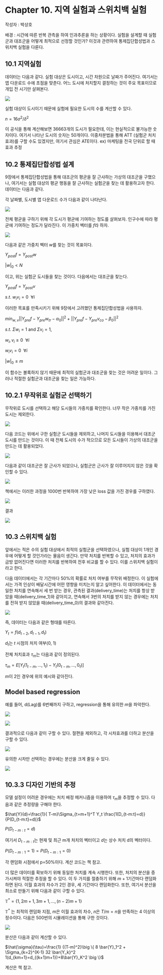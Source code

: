 # Chapter 10. 지역 실험과 스위치백 실험

작성자 : 박상호

배경 : 시간에 따른 반복 관측을 하여 인과추론을 하는 상황이다. 실험을 설계할 때 실험군과 대조군을 어떻게 최적으로 선정할 것인가? 이것과 관련하여 통제집단합성법과 스위치백 실험을 다룬다.

## 10.1 지역실험

데이터는 다음과 같다. 실험 대상은 도시이고, 시간 차원으로 날짜가 주어진다. 여기서는 앱 다운로드 수에 초점을 맞춘다. 어느 도시에 처치할지 결정하는 것이 주요 목표이므로 개입 전 시기만 살펴본다.

![](../pics/Chapter10-01.png)

실험 대상이 도시이기 때문에 실험에 필요한 도시의 수를 계산할 수 있다. 

$n = 16\sigma^2 / \delta^2$

이 공식을 통해 계산해보면 36663개의 도시가 필요한데, 이는 현실적으로 불가능한 숫자이다. 여기서 나타난 도시의 숫자는 50개이다. 이중차분법을 통해 ATT (실험군 처치 효과)를 구할 수도 있겠지만, 여기서 관심은 ATE이다. ex) 마케팅을 전국 단위로 할 때 효과 추정

## 10.2 통제집단합성법 설계

9장에서 통제집단합성법을 통해 대조군의 평균을 잘 근사하는 가상의 대조군을 구했으나, 여기서는 실험 대상의 평균 행동을 잘 근사하는 실험군을 찾는 데 활용하고자 한다. 데이터는 다음과 같다.

각 날짜별, 도시별 앱 다운로드 수가 다음과 같이 나타난다.

![](../pics/Chapter10-02.png)

전체 평균을 구하기 위해 각 도시가 평균에 기여하는 정도를 살펴보자. 인구수에 따라 평균에 기여하는 정도가 달라진다. 이 가중치 벡터를 $f$라 하자.

![](../pics/Chapter10-03.png)

다음과 같은 가중치 벡터 $w$를 찾는 것이 목표이다.

$Y_{post} f = Y_{post} w$

$|w|_0<N$

이고, 위는 실험군 도시들을 찾는 것이다. 다음에서는 대조군을 찾는다.

$Y_{post} f = Y_{post} v$

$s.t.\ w_iv_i = 0\ \  \forall i$

이러한 목표를 만족시키기 위해 9장에서 고려했던 통제집단합성법을 사용하자.

$min_{w,v} ||Y_{pre}f - Y_{pre}w_{tr}-\alpha_0||^2 + ||Y_{pre}f - Y_{pre}v_{co}-\beta_0||^2$

$s.t.\ \Sigma w_i=1$ and $\Sigma v_i = 1$,

$w_i, v_i \ge 0\ \ \forall i$

$w_iv_i = 0\ \  \forall i$

$|w|_0 \le m$

이 함수는 볼록하지 않기 때문에 최적의 실험군과 대조군을 찾는 것은 어려운 일이다. 그러나 적절한 실험군과 대조군을 찾는 일은 가능하다.

## 10.2.1 무작위로 실험군 선택하기

무작위로 도시를 선택하고 해당 도시들의 가중치를 확인한다. 너무 작은 가중치를 가진 도시는 제외한다.

![](../pics/Chapter10-04.png)

다음 코드는 위에서 구한 실험군 도시들을 제외하고, 나머지 도시들을 이용해서 대조군 도시를 만드는 것이다. 이 때 전체 도시의 수가 적으므로 모든 도시들이 가상의 대조군을 만드는 데 활용되었다.

![](../pics/Chapter10-05.png)

다음과 같이 대조군은 잘 근사가 되었으나, 실험군은 근사가 잘 이루어지지 않은 것을 확인할 수 있다.

![](../pics/Chapter10-06.png)

책에서는 이러한 과정을 1000번 반복하여 가장 낮은 loss 값을 가진 경우를 구하였다.

![](../pics/Chapter10-07.png)

결과

![](../pics/Chapter10-08.png)

## 10.3 스위치백 실험

앞에서는 적은 수의 실험 대상에서 최적의 실험군을 선택하였으나, 실험 대상이 1개인 경우에 어떻게 할 것인가라는 물음이 생긴다. 만약 처치를 반복할 수 있고, 처치의 효과가 금방 없어진다면 이러한 처치를 반복하여 전후 비교를 할 수 있다. 이를 스위치백 실험이라고 한다.

다음 데이터에서는 각 기간마다 50%의 확률로 처치 여부를 무작위 배정한다. 이 실험에서는 가격 인상이 배달시간에 어떤 영향을 미치는지 알고 싶어한다. 이 데이터에서는 동일한 처치를 연속해서 세 번 받는 경우, 관측된 결과(delivery_time)는 처치를 항상 받았을 때(delivery_time_1)와 같아지고, 연속해서 3번의 처치를 받지 않는 경우에는 처치를 전혀 받지 않았을 때(delivery_time_0)의 결과와 같아진다.

![](../pics/Chapter10-09.png)

즉, 데이터는 다음과 같은 형태를 따른다.

$Y_t = f(d_{t-2},d_{t-1},d_{t})$

$d_t$는 $t$ 시점의 처치 여부(0, 1)

전체 처치효과 $\tau_m$는 다음과 같이 정의된다.

$\tau_m = E[Y_t (1_{t-m},\ldots,1_t)-Y_t (0_{t-m},\ldots,0_t)]$

$m$이 2인 경우에 위의 예시와 같아진다.

## Model based regression

예를 들어, d(Lag)를 6번째까지 구하고, regression을 통해 유의한 $m$을 파악한다.

![](../pics/Chapter10-10.png)

![](../pics/Chapter10-11.png)

결과적으로 다음과 같이 구할 수 있다. 절편을 제외하고, 각 시차효과를 더하고 분산을 구할 수 있다.

![](../pics/Chapter10-12.png)

유의한 시차만 선택하는 경우에는 분산을 크게 줄일 수 있다.

![](../pics/Chapter10-13.png)

## 10.3.3 디자인 기반의 추정

모델 설정이 어려운 경우에는 처치 배정 메커니즘을 이용하여 $\tau_m$을 추정할 수 있다. 다음과 같은 추정량을 구해야 한다.

$\hat{Y}(d)=\frac{1}{
T-m}\Sigma_{t=m+1}^T Y_t \frac{1(D_{t-m:t}=d)}{P(D_{t-m:t}=d)}$

$P(D_{t-m:t}=d)$

여기서 $D_{t-m:t}$는 현재 및 최근 m개 처치의 벡터이고 $d$는 상수 처치 d의 벡터이다.

$P(D_{t-m:1}=1)=P(D_{t-m:1}=0)$

각 랜덤화 시점에서 p=50%이다. 계산 코드는 책 참고.

더 많은 데이터를 확보하기 위해 동일한 처치를 계속 시행한다. 또한, 처치의 분산을 증가시켜야 적절한 추정을 할 수 있다. 이 두 가지를 절충하기 위해 $m+1$기간마다 랜덤화하면 된다. 이월 효과의 차수가 2인 경우, 세 기간마다 랜덤화한다. 또한, 여기서 분산을 최소로 만들기 위해 다음과 같이 구할 수 있다.

$\mathbb{T}^* = \{ 1,2m+1,3m+1,\ldots, (n-2)m +1\}$

$\mathbb{T}^*$ 는 최적의 랜덤화 지점, $m$은 이월 효과의 차수, $n$은 $T/m=n$을 만족하는 4 이상의 정수이다. 다음은 500번의 시뮬레이션을 통해 구한 것이다.

![](../pics/Chapter10-14.png)

분산은 다음과 같이 계산할 수 있다.

$\hat{\sigma}(\tau)=\frac{1} {(T-m)^2}\big \{ 8 \bar{Y}_1^2 + \Sigma_{k=2}^{K-1} 32 \bar{Y_k}^2 1(d_{km+1}=d_{(k+1)m+1})+8\bar{Y}_K^2  \big \}$

계산은 책 참고.